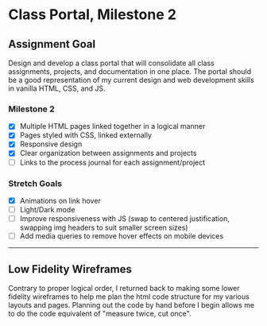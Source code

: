 # Class Portal, Milestone 2

## Assignment Goal

Design and develop a class portal that will consolidate all class assignments, projects, and documentation in one place. The portal should be a good representation of my current  design and web development skills in vanilla HTML, CSS, and JS.

### Milestone 2

- [x] Multiple HTML pages linked together in a logical manner
- [x] Pages styled with CSS, linked externally
- [x] Responsive design
- [x] Clear organization between assignments and projects
- [ ] Links to the process journal for each assignment/project

### Stretch Goals

- [x] Animations on link hover
- [ ] Light/Dark mode
- [ ] Improve responsiveness with JS (swap to centered justification, swapping img headers to suit smaller screen sizes)
- [ ] Add media queries to remove hover effects on mobile devices

---

## Low Fidelity Wireframes

Contrary to proper logical order, I returned back to making some lower fidelity wireframes to help me plan the html code structure for my various layouts and pages. Planning out the code by hand before I begin allows me to do the code equivalent of "measure twice, cut once".

<!-- insert hand drawn sketch images here -->


